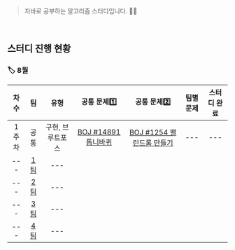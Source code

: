<!-- 팀별 문제는 이름까지 쓰지 않고, [[#번호]]() <- 이러한 형식으로 문제 추가해주기 !! -->
<!-- 팀별 차수, 유형 문항은 비워두기 -->
<!-- 공통 문제1️⃣, 공통 문제2️⃣, 스터디 완료 문항은 O/X로 표시 -->

>자바로 공부하는 알고리즘 스터디입니다. 🧑‍💻

</br>

<h2>스터디 진행 현황</h2>

<h3>🏷 8월</h3>

| 차수 | 팀 | 유형 | 공통 문제1️⃣ | 공통 문제2️⃣ | 팀별 문제 | 스터디 완료 |
| :--: | :--: | :--: | :--: | :--: | :--: | :--: |
| 1주차 | 공통 | 구현, 브루트포스 | [BOJ #14891 톱니바퀴](https://www.acmicpc.net/problem/14891) | [BOJ #1254 팰린드롬 만들기](https://www.acmicpc.net/problem/1254) | --- | --- |
| --- | [1팀](https://github.com/SSAFY8-Study/Java-Algorithm-Study/tree/1%EC%A1%B0) | --- | | | |
| --- | [2팀](https://github.com/SSAFY8-Study/Java-Algorithm-Study/tree/2%EC%A1%B0) | --- | | | |
| --- | [3팀](https://github.com/SSAFY8-Study/Java-Algorithm-Study/tree/3%EC%A1%B0) | --- | | | |
| --- | [4팀](https://github.com/SSAFY8-Study/Java-Algorithm-Study/tree/4%EC%A1%B0) | --- | | | |
